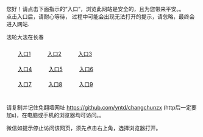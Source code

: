 您好！请点击下面指示的“入口”，浏览此网站是安全的，且为您带来平安。。 <br/>
点击入口后，请耐心等待， 过程中可能会出现无法打开的提示，请忽略，最终会进入网站. </br>

法轮大法在长春<br/>
<div style="padding:10px"><a style="margin:20px" target="_blank" href="https://djthgdq2hqmwf.cloudfront.net/2Qpsp?pfxgsxuf" id="ccLink1" rel="nofollow">入口1</a> <a target="_blank" style="margin:20px" href="https://df0pq15szt3jl.cloudfront.net/2Qpsp?lxylxjrw" id="ccLink2" rel="nofollow">入口2</a> <a style="margin:20px" target="_blank" href="https://d2s67p8v0ggz05.cloudfront.net/2Qpsp?hzfhywzm" id="ccLink3" rel="nofollow">入口3</a></div>

<div style="padding:10px" ><a style="margin:20px" target="_blank" href="https://djthgdq2hqmwf.cloudfront.net/2Qpsp?pfxgsxuf" id="ccLink4" rel="nofollow">入口4</a> <a style="margin:20px" href="https://df0pq15szt3jl.cloudfront.net/2Qpsp?lxylxjrw" target="_blank" id="ccLink5" rel="nofollow">入口5</a> <a style="margin:20px" href="https://d2s67p8v0ggz05.cloudfront.net/2Qpsp?hzfhywzm" target="_blank" id="ccLink6" rel="nofollow">入口6</a></div>

<div style="padding:10px"><a style="margin:20px" target="_blank" href="https://djthgdq2hqmwf.cloudfront.net/2Qpsp?pfxgsxuf" id="ccLink7" rel="nofollow">入口7</a> <a style="margin:20px" href="https://df0pq15szt3jl.cloudfront.net/2Qpsp?lxylxjrw" target="_blank" id="ccLink8" rel="nofollow">入口8</a> <a style="margin:20px" target="_blank" href="https://d2s67p8v0ggz05.cloudfront.net/2Qpsp?hzfhywzm" id="ccLink9" rel="nofollow">入口9</a></div>

<br/>



请复制并记住免翻墙网址 https://github.com/yntd/changchunzx (http后一定要加s)，在电脑或手机的浏览器均可访问。。<br/>

微信如提示停止访问该网页，须先点击右上角，选择浏览器打开。
